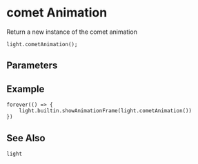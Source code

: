 # comet Animation

Return a new instance of the comet animation

```sig
light.cometAnimation();
```

## Parameters


## Example

```blocks
forever(() => {
    light.builtin.showAnimationFrame(light.cometAnimation())
})
```

## See Also

```package
light
```
